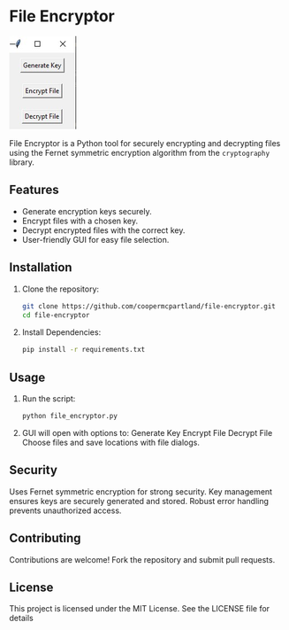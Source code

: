 # File Encryptor

![File Encryptor](screenshots/GUI.jpg)

File Encryptor is a Python tool for securely encrypting and decrypting files using the Fernet symmetric encryption algorithm from the `cryptography` library.

## Features
- Generate encryption keys securely.
- Encrypt files with a chosen key.
- Decrypt encrypted files with the correct key.
- User-friendly GUI for easy file selection.

## Installation
1. Clone the repository:
   ```bash
   git clone https://github.com/coopermcpartland/file-encryptor.git
   cd file-encryptor

2. Install Dependencies:
   ```bash
   pip install -r requirements.txt

## Usage
1. Run the script:
   ```bash
   python file_encryptor.py

2. GUI will open with options to:
Generate Key
Encrypt File
Decrypt File
Choose files and save locations with file dialogs.

## Security
Uses Fernet symmetric encryption for strong security.
Key management ensures keys are securely generated and stored.
Robust error handling prevents unauthorized access.

## Contributing
Contributions are welcome! Fork the repository and submit pull requests.

## License
This project is licensed under the MIT License. See the LICENSE file for details
